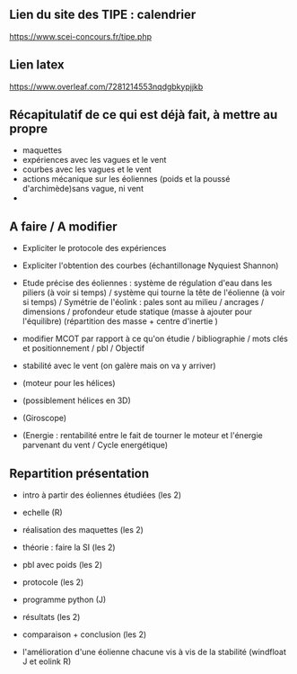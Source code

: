
## Lien du site des TIPE : calendrier
https://www.scei-concours.fr/tipe.php

## Lien latex
https://www.overleaf.com/7281214553nqdgbkypjjkb

## Récapitulatif de ce qui est déjà fait, à mettre au propre
- maquettes
- expériences avec les vagues et le vent
- courbes avec les vagues et le vent
- actions mécanique sur les éoliennes (poids et la poussé d'archimède)sans vague, ni vent
-

## A faire / A modifier
- Expliciter le protocole des expériences
- Expliciter l'obtention des courbes (échantillonage Nyquiest Shannon)
- Etude précise des éoliennes : système de régulation d'eau dans les piliers (à voir si temps) / système qui tourne la tête de l'éolienne (à voir si temps) / Symétrie de l'éolink : pales sont au milieu / ancrages / dimensions / profondeur
etude statique (masse à ajouter pour l'équilibre) (répartition des masse + centre d'inertie )
- modifier MCOT par rapport à ce qu'on étudie / bibliographie / mots clés et positionnement / pbl / Objectif 
- stabilité avec le vent (on galère mais on va y arriver)

- (moteur pour les hélices)
- (possiblement hélices en 3D)
- (Giroscope)
- (Energie : rentabilité entre le fait de tourner le moteur et l'énergie parvenant du vent / Cycle energétique)

## Repartition présentation
 - intro à partir des éoliennes étudiées (les 2)
 - echelle (R)
 - réalisation des maquettes (les 2)
 - théorie : faire la SI (les 2)
 - pbl avec poids (les 2)
 - protocole (les 2)
 - programme python (J)
 - résultats (les 2)
 - comparaison + conclusion (les 2)

 - l'amélioration d'une éolienne chacune vis à vis de la stabilité (windfloat J et eolink R)
